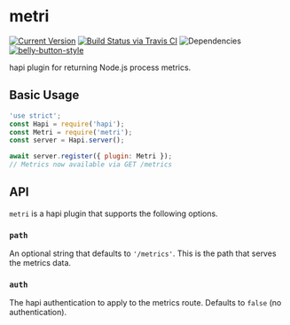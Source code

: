 # metri

[![Current Version](https://img.shields.io/npm/v/metri.svg)](https://www.npmjs.org/package/metri)
[![Build Status via Travis CI](https://travis-ci.org/cjihrig/metri.svg?branch=master)](https://travis-ci.org/cjihrig/metri)
![Dependencies](http://img.shields.io/david/cjihrig/metri.svg)
[![belly-button-style](https://img.shields.io/badge/eslint-bellybutton-4B32C3.svg)](https://github.com/cjihrig/belly-button)

hapi plugin for returning Node.js process metrics.

## Basic Usage

```javascript
'use strict';
const Hapi = require('hapi');
const Metri = require('metri');
const server = Hapi.server();

await server.register({ plugin: Metri });
// Metrics now available via GET /metrics
```

## API

`metri` is a hapi plugin that supports the following options.

### `path`

An optional string that defaults to `'/metrics'`. This is the path that serves the metrics data.

### `auth`

The hapi authentication to apply to the metrics route. Defaults to `false` (no authentication).
